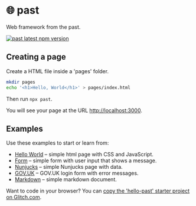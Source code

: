# 🌐 past

Web framework from the past.

[![past latest npm version](https://img.shields.io/npm/v/past.svg)](https://www.npmjs.com/package/past)

## Creating a page

Create a HTML file inside a 'pages' folder.

```bash
mkdir pages
echo '<h1>Hello, World</h1>' > pages/index.html
```

Then run `npx past`.

You will see your page at the URL [http://localhost:3000](http://localhost:3000).

## Examples

Use these examples to start or learn from:

- [Hello World](./examples/hello-world/) &ndash; simple html page with CSS and JavaScript.
- [Form](./examples/form/) &ndash; simple form with user input that shows a message.
- [Nunjucks](./examples/nunjucks/) &ndash; simple Nunjucks page with data.
- [GOV.UK](./examples/govuk/) &ndash; GOV.UK login form with error messages.
- [Markdown](./examples/markdown/) &ndash; simple markdown document.

Want to code in your browser?
You can [copy the 'hello-past' starter project on Glitch.com](https://hello-past.glitch.me/).
